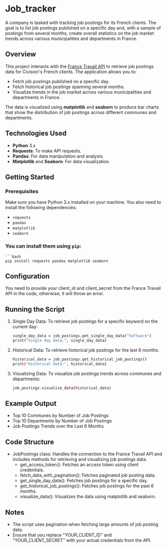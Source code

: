 # Job_tracker
A company is tasked with tracking job postings for its French clients. The goal is to list job postings published on a specific day and, with a sample of postings from several months, create overall statistics on the job market trends across various municipalities and departments in France.

## Overview

This project interacts with the [France Travail API](https://francetravail.io/data/api) to retrieve job postings data for Civision's French clients. The application allows you to:

- Fetch job postings published on a specific day.
- Fetch historical job postings spanning several months.
- Visualize trends in the job market across various municipalities and departments in France.

The data is visualized using **matplotlib** and **seaborn** to produce bar charts that show the distribution of job postings across different communes and departments.

## Technologies Used

- **Python** 3.x
- **Requests**: To make API requests.
- **Pandas**: For data manipulation and analysis.
- **Matplotlib** and **Seaborn**: For data visualization.

## Getting Started

### Prerequisites

Make sure you have Python 3.x installed on your machine. You also need to install the following dependencies:

- `requests`
- `pandas`
- `matplotlib`
- `seaborn`

### You can install them using `pip`:

    ```bash
    pip install requests pandas matplotlib seaborn

## Configuration

You need to provide your client_id and client_secret from the France Travail API in the code, otherwise, it will throw an error.

## Running the Script

1. Single Day Data: To retrieve job postings for a specific keyword on the current day:

    ```bash
    single_day_data = job_postings.get_single_day_data("Software")
    print("Single day data:", single_day_data)

2. Historical Data: To retrieve historical job postings for the last 6 months:

    ```bash
    historical_data = job_postings.get_historical_job_postings()
    print("Historical data:", historical_data)

3. Visualizing Data: To visualize job postings trends across communes and departments:

    ```bash
    job_postings.visualize_data(historical_data)

## Example Output

- Top 10 Communes by Number of Job Postings
- Top 10 Departments by Number of Job Postings
- Job Postings Trends over the Last 6 Months

## Code Structure

- JobPostings class: Handles the connection to the France Travail API and includes methods for retrieving and visualizing job postings data.
    - get_access_token(): Fetches an access token using client credentials.
    - fetch_data_with_pagination(): Fetches paginated job posting data.
    - get_single_day_data(): Fetches job postings for a specific day.
    - get_historical_job_postings(): Fetches job postings for the past 6 months.
    - visualize_data(): Visualizes the data using matplotlib and seaborn.

## Notes
- The script uses pagination when fetching large amounts of job posting data.
- Ensure that you replace "YOUR_CLIENT_ID" and "YOUR_CLIENT_SECRET" with your actual credentials from the API.